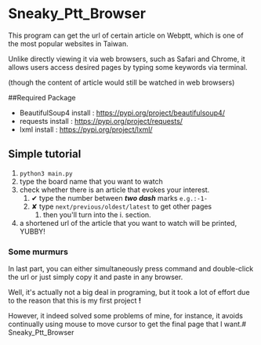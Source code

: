 # Sneaky_Ptt_Browser
This program can get the url of certain article on Webptt, which is one of the most popular websites in Taiwan. 

Unlike directly viewing it via web browsers, such as Safari and Chrome, it allows users access desired pages by typing some keywords via terminal. 

(though the content of article would still be watched in web browsers)


##Required Package
* BeautifulSoup4 install :
https://pypi.org/project/beautifulsoup4/
* requests install :
https://pypi.org/project/requests/
* lxml install :
https://pypi.org/project/lxml/

## Simple tutorial
1. `python3 main.py`
2. type the board name that you want to watch
3. check whether there is an article that evokes your interest.
   1. ✔ type the number between ***two dash*** marks `e.g.:-1-`
   2. ✘ type `next/previous/oldest/latest` to get other pages
      1. then you'll turn into the i. section.
4. a shortened url of the article that you want to watch will be printed, YUBBY!


### Some murmurs
In last part, you can either simultaneously press command and double-click the url or just simply copy it and paste in any browser.

Well, it's actually not a big deal in programing, but it took a lot of effort due to the reason that this is my first project **!**

However, it indeed solved some problems of mine, for instance, it avoids continually using mouse to move cursor to get the final page that I want.# Sneaky_Ptt_Browser

